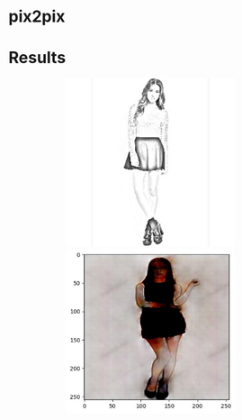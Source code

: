 # pix2pix




# Results

<p align="center">
  <img src="images/sketch.jpg" width="300">
  <img src="images/real.jpg" width="300">
</p>
